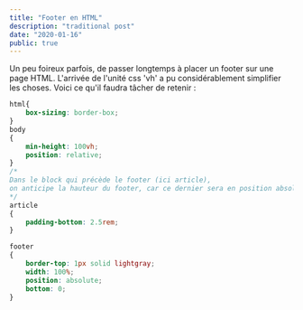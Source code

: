 ```yaml
---
title: "Footer en HTML"
description: "traditional post"
date: "2020-01-16"
public: true
---
```


Un peu foireux parfois, de passer longtemps à placer un footer sur une page HTML.
L'arrivée de l'unité css 'vh' a pu considérablement simplifier les choses.
Voici ce qu'il faudra tâcher de retenir : 

```css
html{
    box-sizing: border-box;
}
body 
{
    min-height: 100vh;
    position: relative;
}
/* 
Dans le block qui précède le footer (ici article), 
on anticipe la hauteur du footer, car ce dernier sera en position absolute !
*/
article
{
    padding-bottom: 2.5rem;    
}

footer
{
    border-top: 1px solid lightgray;
    width: 100%;
    position: absolute;
    bottom: 0;
}

```
